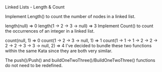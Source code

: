 Linked Lists - Length & Count

Implement Length() to count the number of nodes in a linked list.

length(null) => 0
length(1 -> 2 -> 3 -> null) => 3
Implement Count() to count the occurrences of an integer in a linked list.

count(null, 1) => 0
count(1 -> 2 -> 3 -> null, 1) => 1
count(1 -> 1 -> 1 -> 2 -> 2 -> 2 -> 2 -> 3 -> 3 -> null, 2) => 4
I've decided to bundle these two functions within the same Kata since they are both very similar.

The push()/Push() and buildOneTwoThree()/BuildOneTwoThree() functions do not need to be redefined.
